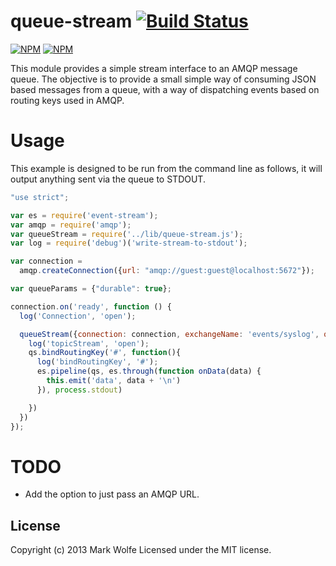 # queue-stream [![Build Status](https://drone.io/github.com/wolfeidau/queue-stream/status.png)](https://drone.io/github.com/wolfeidau/queue-stream/latest)

[![NPM](https://nodei.co/npm/queue-stream.png)](https://nodei.co/npm/queue-stream/)
[![NPM](https://nodei.co/npm-dl/queue-stream.png)](https://nodei.co/npm/queue-stream/)

This module provides a simple stream interface to an AMQP message queue. The objective is to provide a small simple way
of consuming JSON based messages from a queue, with a way of dispatching events based on routing keys used in AMQP.

# Usage

This example is designed to be run from the command line as follows, it will output anything sent via the queue to
STDOUT.

```javascript
"use strict";

var es = require('event-stream');
var amqp = require('amqp');
var queueStream = require('../lib/queue-stream.js');
var log = require('debug')('write-stream-to-stdout');

var connection =
  amqp.createConnection({url: "amqp://guest:guest@localhost:5672"});

var queueParams = {"durable": true};

connection.on('ready', function () {
  log('Connection', 'open');

  queueStream({connection: connection, exchangeName: 'events/syslog', queueName: 'queue/input', params: queueParams}, function (err, qs) {
    log('topicStream', 'open');
    qs.bindRoutingKey('#', function(){
      log('bindRoutingKey', '#');
      es.pipeline(qs, es.through(function onData(data) {
        this.emit('data', data + '\n')
      }), process.stdout)

    })
  })
});
```

# TODO

* Add the option to just pass an AMQP URL.

## License
Copyright (c) 2013 Mark Wolfe
Licensed under the MIT license.